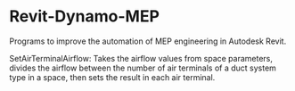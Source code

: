 # Revit-Dynamo-MEP
Programs to improve the automation of MEP engineering in Autodesk Revit.

SetAirTerminalAirflow: Takes the airflow values from space parameters, divides the airflow between the number of air terminals of a duct system type in a space, then sets the result in each air terminal. 
